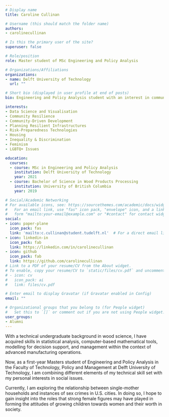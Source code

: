 ```yaml
---
# Display name
title: Caroline Cullinan

# Username (this should match the folder name)
authors:
- carolinecullinan

# Is this the primary user of the site?
superuser: false

# Role/position
role: Master student of MSc Engineering and Policy Analysis

# Organizations/Affiliations
organizations:
- name: Delft University of Technology
  url: ""

# Short bio (displayed in user profile at end of posts)
bio: Engineering and Policy Analysis student with an interest in community resilience, social inclusion, and equality

interests:
- Data Science and Visualisation
- Community Resilience
- Community-Driven Development
- Planning Resilient Infrastructures
- Risk-Preparedness Technologies
- Housing
- Inequality & Discrimination
- Feminism
- LGBTQ+ Issues

education:
  courses:
  - course: MSc in Engineering and Policy Analysis
    institution: Delft University of Technology
    year: 2021
  - course: Bachelor of Science in Wood Products Processing
    institution: University of British Columbia
    year: 2019

# Social/Academic Networking
# For available icons, see: https://sourcethemes.com/academic/docs/widgets/#icons
#   For an email link, use "fas" icon pack, "envelope" icon, and a link in the
#   form "mailto:your-email@example.com" or "#contact" for contact widget.
social:
- icon: paper-plane
  icon_pack: fas
  link: 'mailto:c.cullinan@student.tudelft.nl'  # For a direct email link, use "mailto:test@example.org".
- icon: linkedin-in
  icon_pack: fab
  link: https://linkedin.com/in/carolinecullinan
- icon: github
  icon_pack: fab
  link: https://github.com/carolinecullinan
# Link to a PDF of your resume/CV from the About widget.
# To enable, copy your resume/CV to `static/files/cv.pdf` and uncomment the lines below.
# - icon: cv
#   icon_pack: ai
#   link: files/cv.pdf

# Enter email to display Gravatar (if Gravatar enabled in Config)
email: ""

# Organizational groups that you belong to (for People widget)
#   Set this to `[]` or comment out if you are not using People widget.
user_groups:
- Alumni
---
```


With a technical undergraduate background in wood science, I have acquired skills in statistical analysis, computer-based mathematical tools, modelling for decision support, and management within the context of advanced manufacturing operations.

Now, as a first-year Masters student of Engineering and Policy Analysis in the Faculty of Technology, Policy and Management at Delft University of Technology, I am combining different elements of my technical skill set with my personal interests in social issues.

Currently, I am exploring the relationship between single-mother households and instances of sex crimes in U.S. cities.  In doing so, I hope to gain insight into the roles that strong female figures may have played in forming the attitudes of growing children towards women and their worth in society.
